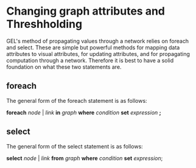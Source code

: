 Changing graph attributes and Threshholding
===

GEL's method of propagating values through a network relies on foreach and select. These are simple but powerful methods for mapping data attributes to visual attributes, for updating attributes, and for propagating computation through a network. Therefore it is best to have a solid foundation on what these two statements are.

foreach 
---
The general form of the foreach statement is as follows:

**foreach** *node* | *link* **in** *graph* **where** *condition* **set** *expression* **;**

select 
---

The general form of the select statement is as follows:

**select** *node* | *link* **from** *graph* **where** *condition* **set** *expression*;